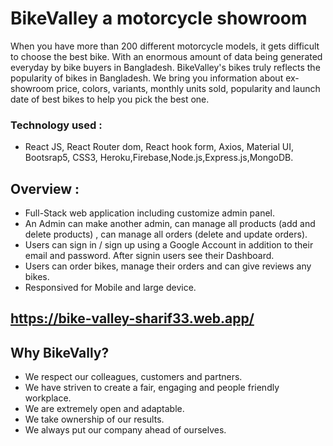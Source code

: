 # BikeValley a motorcycle showroom
When you have more than 200 different motorcycle models, it gets difficult to choose the best bike. With an enormous amount of data being generated everyday by bike buyers in Bangladesh. BikeValley's bikes truly reflects the popularity of bikes in Bangladesh. We bring you information about ex-showroom price, colors, variants, monthly units sold, popularity and launch date of best bikes to help you pick the best one.

### Technology used : 
- React JS, React Router dom, React hook form, Axios,  Material UI, Bootsrap5, CSS3, Heroku,Firebase,Node.js,Express.js,MongoDB. 

## Overview :
-	Full-Stack web application including customize admin panel.
-	An Admin can make another admin, can manage all products (add and delete products) , can manage all orders (delete and update orders). 
-	Users can sign in / sign up using a Google Account in addition to their email and password. After signin users see their Dashboard.
-	Users can order bikes, manage their orders and can give reviews any bikes. 
- Responsived for Mobile and large device.


## https://bike-valley-sharif33.web.app/

## Why BikeVally?
- We respect our colleagues, customers and partners.
- We have striven to create a fair, engaging and people friendly workplace.
- We are extremely open and adaptable.
- We take ownership of our results.
- We always put our company ahead of ourselves.
